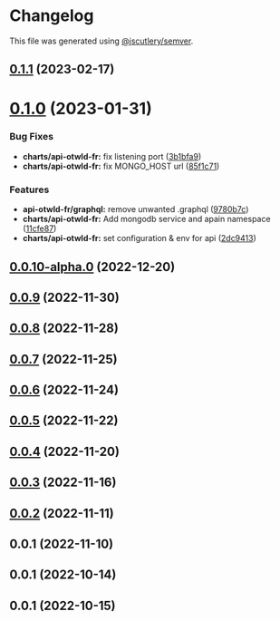 # Changelog

This file was generated using [@jscutlery/semver](https://github.com/jscutlery/semver).

## [0.1.1](https://github.com/otwld/ecosystem/compare/charts-api-otwld-fr-0.1.0...charts-api-otwld-fr-0.1.1) (2023-02-17)



# [0.1.0](https://github.com/otwld/ecosystem/compare/charts-api-otwld-fr-0.0.10-alpha.0...charts-api-otwld-fr-0.1.0) (2023-01-31)


### Bug Fixes

* **charts/api-otwld-fr:** fix listening port ([3b1bfa9](https://github.com/otwld/ecosystem/commit/3b1bfa961c3fae115168ec145f0923c55df76be0))
* **charts/api-otwld-fr:** fix MONGO_HOST url ([85f1c71](https://github.com/otwld/ecosystem/commit/85f1c713fa750fc272f1efd61778e3207ae56802))


### Features

* **api-otwld-fr/graphql:** remove unwanted .graphql ([9780b7c](https://github.com/otwld/ecosystem/commit/9780b7c354ab22e1f44ef8826d7b72d8a0dad752))
* **charts/api-otwld-fr:** Add mongodb service and apain namespace ([11cfe87](https://github.com/otwld/ecosystem/commit/11cfe87d109202cab83087f8396cf4e38a93db96))
* **charts/api-otwld-fr:** set configuration & env for api ([2dc9413](https://github.com/otwld/ecosystem/commit/2dc9413e1588602e3ef2e32aa065e323233cdfb2))



## [0.0.10-alpha.0](https://github.com/otwld/ecosystem/compare/charts-api-otwld-fr-0.0.9...charts-api-otwld-fr-0.0.10-alpha.0) (2022-12-20)



## [0.0.9](https://github.com/otwld/ecosystem/compare/charts-api-otwld-fr-0.0.8...charts-api-otwld-fr-0.0.9) (2022-11-30)



## [0.0.8](https://github.com/otwld/ecosystem/compare/charts-api-otwld-fr-0.0.7...charts-api-otwld-fr-0.0.8) (2022-11-28)



## [0.0.7](https://github.com/otwld/ecosystem/compare/charts-api-otwld-fr-0.0.6...charts-api-otwld-fr-0.0.7) (2022-11-25)



## [0.0.6](https://github.com/otwld/ecosystem/compare/charts-api-otwld-fr-0.0.5...charts-api-otwld-fr-0.0.6) (2022-11-24)



## [0.0.5](https://github.com/otwld/ecosystem/compare/charts-api-otwld-fr-0.0.4...charts-api-otwld-fr-0.0.5) (2022-11-22)



## [0.0.4](https://github.com/otwld/ecosystem/compare/charts-api-otwld-fr-0.0.3...charts-api-otwld-fr-0.0.4) (2022-11-20)



## [0.0.3](https://github.com/otwld/ecosystem/compare/charts-api-otwld-fr-0.0.2...charts-api-otwld-fr-0.0.3) (2022-11-16)



## [0.0.2](https://github.com/otwld/ecosystem/compare/charts-api-otwld-fr-0.0.1...charts-api-otwld-fr-0.0.2) (2022-11-11)



## 0.0.1 (2022-11-10)



## 0.0.1 (2022-10-14)



## 0.0.1 (2022-10-15)
